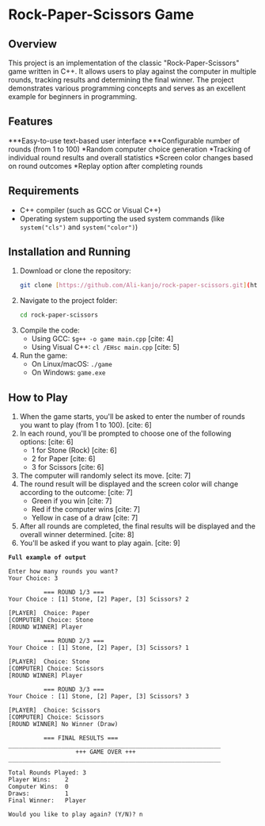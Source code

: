 # Rock-Paper-Scissors Game

## Overview
This project is an implementation of the classic "Rock-Paper-Scissors" game written in
C++. It allows users to play against the computer in multiple rounds, tracking results and
determining the final winner. The project demonstrates various programming concepts
and serves as an excellent example for beginners in programming.

## Features
***Easy-to-use text-based user interface
***Configurable number of rounds (from 1 to 100)
*Random computer choice generation
*Tracking of individual round results and overall statistics
*Screen color changes based on round outcomes
*Replay option after completing rounds

## Requirements
* C++ compiler (such as GCC or Visual C++)
* Operating system supporting the used system commands (like `system("cls")` and `system("color")`)

## Installation and Running
1.  Download or clone the repository:
    ```bash
    git clone [https://github.com/Ali-kanjo/rock-paper-scissors.git](https://github.com/Ali-kanjo/rock-paper-scissors.git)
    ```
2.  Navigate to the project folder:
    ```bash
    cd rock-paper-scissors
    ```
3.  Compile the code:
    * Using GCC: `$g++ -o game main.cpp` [cite: 4]
    * Using Visual C++: `cl /EHsc main.cpp` [cite: 5]
4.  Run the game:
    * On Linux/macOS: `./game`
    * On Windows: `game.exe`

## How to Play
1.  When the game starts, you'll be asked to enter the number of rounds you want to play (from 1 to 100). [cite: 6]
2.  In each round, you'll be prompted to choose one of the following options: [cite: 6]
    * 1 for Stone (Rock) [cite: 6]
    * 2 for Paper [cite: 6]
    * 3 for Scissors [cite: 6]
3.  The computer will randomly select its move. [cite: 7]
4.  The round result will be displayed and the screen color will change according to the outcome: [cite: 7]
    * Green if you win [cite: 7]
    * Red if the computer wins [cite: 7]
    * Yellow in case of a draw [cite: 7]
5.  After all rounds are completed, the final results will be displayed and the overall winner determined. [cite: 8]
6.  You'll be asked if you want to play again. [cite: 9]

 **`Full example of output`**

```
Enter how many rounds you want?
Your Choice: 3

          === ROUND 1/3 ===
Your Choice : [1] Stone, [2] Paper, [3] Scissors? 2

[PLAYER]  Choice: Paper
[COMPUTER] Choice: Stone
[ROUND WINNER] Player

          === ROUND 2/3 ===
Your Choice : [1] Stone, [2] Paper, [3] Scissors? 1

[PLAYER]  Choice: Stone
[COMPUTER] Choice: Scissors
[ROUND WINNER] Player

          === ROUND 3/3 ===
Your Choice : [1] Stone, [2] Paper, [3] Scissors? 3

[PLAYER]  Choice: Scissors
[COMPUTER] Choice: Scissors
[ROUND WINNER] No Winner (Draw)

          === FINAL RESULTS ===
____________________________________________________________
                   +++ GAME OVER +++
____________________________________________________________

Total Rounds Played: 3
Player Wins:    2
Computer Wins:  0
Draws:          1
Final Winner:   Player

Would you like to play again? (Y/N)? n
